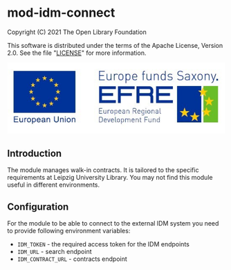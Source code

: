# mod-idm-connect

Copyright (C) 2021 The Open Library Foundation

This software is distributed under the terms of the Apache License, Version 2.0. See the
file "[LICENSE](LICENSE)" for more information.

![Development funded by European Regional Development Fund (EFRE)](assets/EFRE_2015_quer_RGB_klein.jpg)

## Introduction

The module manages walk-in contracts. It is tailored to the specific requirements at Leipzig
University Library. You may not find this module useful in different environments.

## Configuration

For the module to be able to connect to the external IDM system you need to provide following
environment variables:

* `IDM_TOKEN` - the required access token for the IDM endpoints
* `IDM_URL` - search endpoint
* `IDM_CONTRACT_URL` - contracts endpoint
